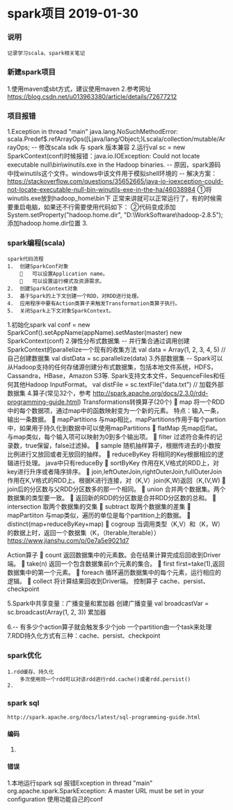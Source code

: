 spark项目 2019-01-30
====
### 说明
    记录学习scala、spark相关笔记
### 新建spark项目
1.使用maven或sbt方式，建议使用maven
2.参考网址 https://blog.csdn.net/u013963380/article/details/72677212

### 项目报错
1.Exception in thread "main" java.lang.NoSuchMethodError: scala.Predef$.refArrayOps([Ljava/lang/Object;)Lscala/collection/mutable/ArrayOps;
    -- 修改scala sdk 与 spark 版本兼容
2.运行val sc = new SparkContext(conf)时候报错：java.io.IOException: Could not locate executable null\bin\winutils.exe in the Hadoop binaries.
    -- 原因，spark源码中找winutils这个文件。windows中该文件用于模拟shell环境的
    -- 解决方案：https://stackoverflow.com/questions/35652665/java-io-ioexception-could-not-locate-executable-null-bin-winutils-exe-in-the-ha/46038984
    ①将winutils.exe放到hadoop_home\bin下
    正常来讲就可以正常运行了，有的时候需要重启电脑，如果还不行需要使用代码如下：
    ②代码变成添加System.setProperty("hadoop.home.dir", "D:\\WorkSoftware\\hadoop-2.8.5"); 添加hadoop.home.dir位置
3.

### spark编程(scala)
    spark代码流程
    1.	创建SparkConf对象
        	可以设置Application name。
        	可以设置运行模式及资源需求。
    2.	创建SparkContext对象
    3.	基于Spark的上下文创建一个RDD，对RDD进行处理。
    4.	应用程序中要有Action类算子来触发Transformation类算子执行。
    5.	关闭Spark上下文对象SparkContext。

1.初始化spark
    val conf = new SparkConf().setAppName(appName).setMaster(master)
    new SparkContext(conf)
2.弹性分布式数据集
    -- 并行集合通过调用创建SparkContext的parallelize一个现有的收集方法
    val data = Array(1, 2, 3, 4, 5) // 自己创建数据集
    val distData = sc.parallelize(data)
3.外部数据集
    -- Spark可以从Hadoop支持的任何存储源创建分布式数据集，包括本地文件系统，HDFS，Cassandra，HBase，Amazon S3等.
       Spark支持文本文件，SequenceFiles和任何其他Hadoop InputFormat。
    val distFile = sc.textFile("data.txt")  //  加载外部数据集
4.算子(常见32个，参考 http://spark.apache.org/docs/2.3.0/rdd-programming-guide.html)
Transformations转换算子(20个)
  	map
  将一个RDD中的每个数据项，通过map中的函数映射变为一个新的元素。
  特点：输入一条，输出一条数据。
  	mapPartitions
   与map相比，mapPartitions作用于每个partion中，如果用于持久化到数据中可以使用mapPartitions
  	flatMap
  先map后flat。与map类似，每个输入项可以映射为0到多个输出项。
  	filter
  过滤符合条件的记录数，true保留，false过滤掉。
  	sample
  随机抽样算子，根据传进去的小数按比例进行又放回或者无放回的抽样。
  	reduceByKey
  将相同的Key根据相应的逻辑进行处理。
  java中只有reduceBy
  	sortByKey
  作用在K,V格式的RDD上，对key进行升序或者降序排序。
  	join,leftOuterJoin,rightOuterJoin,fullOuterJoin
  作用在K,V格式的RDD上。根据K进行连接，对（K,V）join(K,W)返回（K,(V,W)
  	join后的分区数与父RDD分区数多的那一个相同。
  	union
  合并两个数据集。两个数据集的类型要一致。
  	返回新的RDD的分区数是合并RDD分区数的总和。
  	intersection
  取两个数据集的交集
  	subtract
  取两个数据集的差集
  	mapPartiiton
  与map类似，遍历的单位是每个partition上的数据。
  	distinct(map+reduceByKey+map)
  	cogroup 
  当调用类型（K,V）和（K，W）的数据上时，返回一个数据集（K，（Iterable<V>,Iterable<W>））
  https://www.jianshu.com/p/0e7a5e9021d7

Action算子
  	count
  返回数据集中的元素数。会在结果计算完成后回收到Driver端。
  	take(n)
  返回一个包含数据集前n个元素的集合。
  	first
  first=take(1),返回数据集中的第一个元素。
  	foreach
  循环遍历数据集中的每个元素，运行相应的逻辑。
  	collect
  将计算结果回收到Driver端。
控制算子
cache、persist、checkpoint

5.Spark中共享变量：广播变量和累加器
创建广播变量
    val broadcastVar = sc.broadcast(Array(1, 2, 3))
累加器

6.-- 有多少个action算子就会触发多少个job
  一个partition由一个task来处理
7.RDD持久化方式有三种：cache、persist、checkpoint

### spark优化
    1.rdd缓存、持久化
        多次使用同一个rdd可以对该rdd进行rdd.cache()或者rdd.persist()
    2.

### spark sql
    http://spark.apache.org/docs/latest/sql-programming-guide.html
    
#### 编码
1.

#### 错误
1.本地运行spark sql 报错Exception in thread "main" org.apache.spark.SparkException: A master URL must be set in your configuration
使用功能自己的conf 